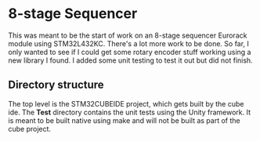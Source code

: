 # 8-stage Sequencer
This was meant to be the start of work on an 8-stage sequencer Eurorack module using STM32L432KC.  There's a lot more work to be done.  So far, I only wanted to see if I could get some rotary encoder stuff working using a new library I found.  I added some unit testing to test it out but did not finish.
## Directory structure
The top level is the STM32CUBEIDE project, which gets built by the cube ide.
The **Test** directory contains the unit tests using the Unity framework.  It is meant to be built native using make and will not be built as part of the cube project.
